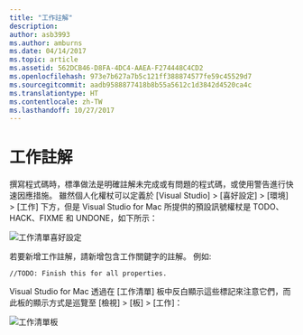 ```yaml
---
title: "工作註解"
description: 
author: asb3993
ms.author: amburns
ms.date: 04/14/2017
ms.topic: article
ms.assetid: 562DCB46-D8FA-4DC4-AAEA-F274448C4CD2
ms.openlocfilehash: 973e7b627a7b5c121ff388874577fe59c45529d7
ms.sourcegitcommit: aadb9588877418b8b55a5612c1d3842d4520ca4c
ms.translationtype: HT
ms.contentlocale: zh-TW
ms.lasthandoff: 10/27/2017
---
```

# <a name="task-comments"></a>工作註解

撰寫程式碼時，標準做法是明確註解未完成或有問題的程式碼，或使用警告進行快速因應措施。 雖然個人化權杖可以定義於 [Visual Studio] > [喜好設定] > [環境] > [工作] 下方，但是 Visual Studio for Mac 所提供的預設訊號權杖是 TODO、HACK、FIXME 和 UNDONE，如下所示：

 ![工作清單喜好設定](media/source-editor-image10.png)

若要新增工作註解，請新增包含工作關鍵字的註解。 例如: 

```
//TODO: Finish this for all properties.
```

Visual Studio for Mac 透過在 [工作清單] 板中反白顯示這些標記來注意它們，而此板的顯示方式是巡覽至 [檢視] > [板] > [工作]：

![工作清單板](media/source-editor-image11.png)